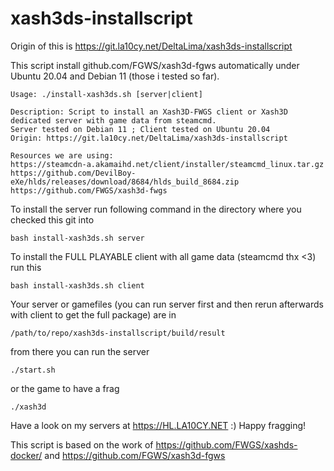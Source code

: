 # xash3ds-installscript

Origin of this is https://git.la10cy.net/DeltaLima/xash3ds-installscript

This script install github.com/FGWS/xash3d-fgws automatically under Ubuntu 20.04 and Debian 11 (those i tested so far).

```
Usage: ./install-xash3ds.sh [server|client]

Description: Script to install an Xash3D-FWGS client or Xash3D dedicated server with game data from steamcmd.
Server tested on Debian 11 ; Client tested on Ubuntu 20.04
Origin: https://git.la10cy.net/DeltaLima/xash3ds-installscript

Resources we are using:
https://steamcdn-a.akamaihd.net/client/installer/steamcmd_linux.tar.gz
https://github.com/DevilBoy-eXe/hlds/releases/download/8684/hlds_build_8684.zip
https://github.com/FWGS/xash3d-fwgs
```

To install the server run following command in the directory where you checked this git into
```
bash install-xash3ds.sh server
```

To install the FULL PLAYABLE client with all game data (steamcmd thx <3) run this
```
bash install-xash3ds.sh client
```

Your server or gamefiles (you can run server first and then rerun afterwards with client to get the full package) are in
```
/path/to/repo/xash3ds-installscript/build/result
```

from there you can run the server 
```
./start.sh
```

or the game to have a frag
```
./xash3d
```

Have a look on my servers at https://HL.LA10CY.NET :) Happy fragging!

This script is based on the work of https://github.com/FWGS/xashds-docker/ and https://github.com/FGWS/xash3d-fgws
